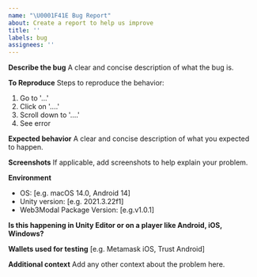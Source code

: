 ```yaml
---
name: "\U0001F41E Bug Report"
about: Create a report to help us improve
title: ''
labels: bug
assignees: ''
---
```


**Describe the bug**
A clear and concise description of what the bug is.

**To Reproduce**
Steps to reproduce the behavior:

1. Go to '...'
2. Click on '....'
3. Scroll down to '....'
4. See error

**Expected behavior**
A clear and concise description of what you expected to happen.

**Screenshots**
If applicable, add screenshots to help explain your problem.

**Environment**

- OS: [e.g. macOS 14.0, Android 14]
- Unity version: [e.g. 2021.3.22f1]
- Web3Modal Package Version: [e.g.v1.0.1]

**Is this happening in Unity Editor or on a player like Android, iOS, Windows?**

**Wallets used for testing**
[e.g. Metamask iOS, Trust Android]

**Additional context**
Add any other context about the problem here.
